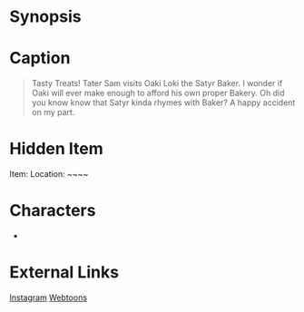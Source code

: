 # Synopsis


# Caption
> Tasty Treats!
> Tater Sam visits Oaki Loki the Satyr Baker. I wonder if Oaki will ever make enough to afford his own proper Bakery.
> Oh did you know know that Satyr kinda rhymes with Baker? A happy accident on my part.

# Hidden Item
Item: 
Location: ~~~~

# Characters
* 

# External Links
[Instagram]()
[Webtoons](https://www.webtoons.com/en/challenge/twistwood-tales/109-tasty-treats/viewer?title_no=344740&episode_no=119)